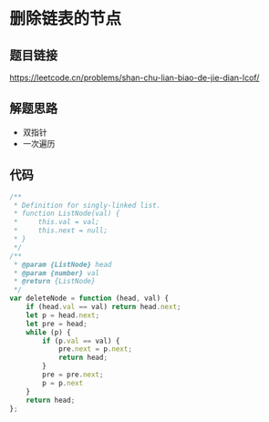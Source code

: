 # 删除链表的节点

## 题目链接

https://leetcode.cn/problems/shan-chu-lian-biao-de-jie-dian-lcof/

## 解题思路

* 双指针
* 一次遍历

## 代码

```js
/**
 * Definition for singly-linked list.
 * function ListNode(val) {
 *     this.val = val;
 *     this.next = null;
 * }
 */
/**
 * @param {ListNode} head
 * @param {number} val
 * @return {ListNode}
 */
var deleteNode = function (head, val) {
    if (head.val == val) return head.next;
    let p = head.next;
    let pre = head;
    while (p) {
        if (p.val == val) {
            pre.next = p.next;
            return head;
        }
        pre = pre.next;
        p = p.next
    }
    return head;
};
```

